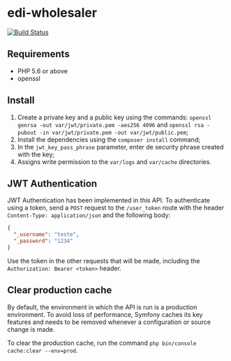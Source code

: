 edi-wholesaler
==============

[![Build Status](https://travis-ci.org/merorafael/edi-wholesaler.svg?branch=master)](https://travis-ci.org/merorafael/edi-wholesaler)

Requirements
------------

- PHP 5.6 or above
- openssl

Install
-------

1. Create a private key and a public key using the commands: `openssl genrsa -out var/jwt/private.pem -aes256 4096` and 
`openssl rsa -pubout -in var/jwt/private.pem -out var/jwt/public.pem`;
2. Install the dependencies using the `composer install` command;
3. In the `jwt_key_pass_phrase` parameter, enter de security phrase created with the key;
4. Assigns write permission to the `var/logs` and `var/cache` directories.

JWT Authentication
------------------

JWT Authentication has been implemented in this API. To authenticate using a token, send a `POST` request to the 
`/user_token` route with the header `Content-Type: application/json` and the following body:

```json
{
  "_username": "teste",
  "_password": "1234"
}
```

Use the token in the other requests that will be made, including the `Authorization: Bearer <token>` header.

Clear production cache
----------------------

By default, the environment in which the API is run is a production environment. To avoid loss of performance,
Symfony caches its key features and needs to be removed whenever a configuration or source change is made.

To clear the production cache, run the command `php bin/console cache:clear --env=prod`.
